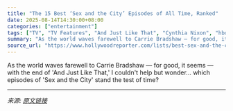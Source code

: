 ```yaml
---
title: "The 15 Best ‘Sex and the City’ Episodes of All Time, Ranked"
date: 2025-08-14T14:30:00+08:00
categories: ["entertainment"]
tags: ["TV", "TV Features", "And Just Like That", "Cynthia Nixon", "hbo", "Kim Cattrall", "Kristin Davis", "Sarah Jessica Parker", "Sex and the City"]
summary: "As the world waves farewell to Carrie Bradshaw — for good, it seems — with the end of 'And Just Like That,' I couldn't help but wonder... which episodes of 'Sex and the City' stand the test of time?"
source_url: "https://www.hollywoodreporter.com/lists/best-sex-and-the-city-episodes-of-all-time-ranked/"
---
```


As the world waves farewell to Carrie Bradshaw — for good, it seems — with the end of 'And Just Like That,' I couldn't help but wonder... which episodes of 'Sex and the City' stand the test of time?

---

*来源: [原文链接](https://www.hollywoodreporter.com/lists/best-sex-and-the-city-episodes-of-all-time-ranked/)*
